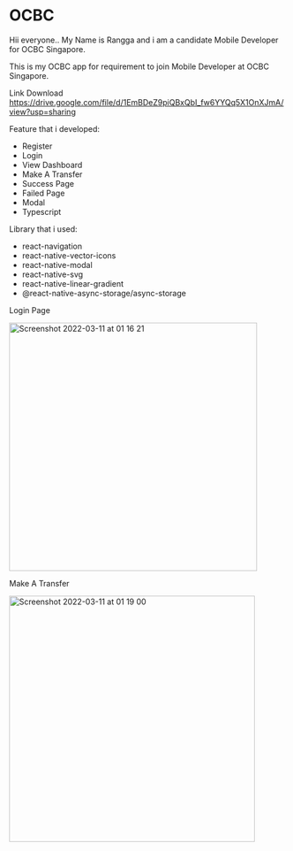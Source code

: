 # OCBC

Hii everyone..
My Name is Rangga and i am a candidate Mobile Developer for OCBC Singapore.

This is my OCBC app for requirement to join Mobile Developer at OCBC Singapore.

Link Download https://drive.google.com/file/d/1EmBDeZ9piQBxQbI_fw6YYQq5X1OnXJmA/view?usp=sharing

Feature that i developed:
 - Register
 - Login
 - View Dashboard
 - Make A Transfer
 - Success Page
 - Failed Page
 - Modal
 - Typescript

Library that i used:
 - react-navigation
 - react-native-vector-icons
 - react-native-modal
 - react-native-svg
 - react-native-linear-gradient
 - @react-native-async-storage/async-storage


Login Page

<img width="449" alt="Screenshot 2022-03-11 at 01 16 21" src="https://user-images.githubusercontent.com/46615811/157728713-397c121f-2ce7-4707-a0b4-048c38aed092.png">


Make A Transfer

<img width="445" alt="Screenshot 2022-03-11 at 01 19 00" src="https://user-images.githubusercontent.com/46615811/157729058-c09a6756-3782-4950-af32-5b0ad49ebe15.png">


